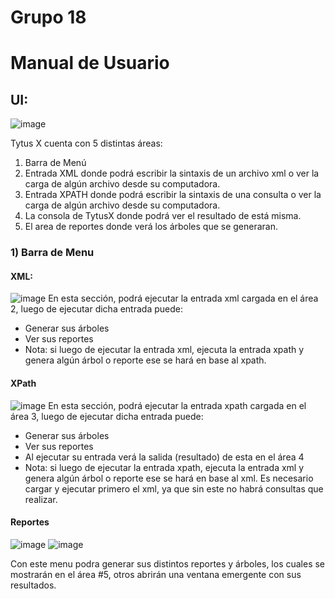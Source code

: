 # Grupo 18 
# Manual de Usuario

## UI:
![image](https://user-images.githubusercontent.com/14981793/123496280-78bf6100-d5e4-11eb-96d0-e1c83d7dfc14.png)

Tytus X cuenta con 5 distintas áreas:
1. Barra de Menú
2. Entrada XML donde podrá escribir la sintaxis de un archivo xml o ver la carga de algún archivo desde su computadora.
3. Entrada XPATH donde podrá escribir la sintaxis de una consulta o ver la carga de algún archivo desde su computadora.
4. La consola de TytusX donde podrá ver el resultado de está misma.
5. El area de reportes donde verá los árboles que se generaran.
   
### 1) Barra de Menu
#### XML:
![image](https://user-images.githubusercontent.com/14981793/123496330-ccca4580-d5e4-11eb-80b9-cc2fe5f87c49.png)
En esta sección, podrá ejecutar la entrada xml cargada en el área 2, luego de ejecutar dicha entrada puede:
- Generar sus árboles
- Ver sus reportes
- Nota: si luego de ejecutar la entrada xml, ejecuta la entrada xpath y genera algún árbol o reporte ese se hará en base al xpath.

#### XPath
![image](https://user-images.githubusercontent.com/14981793/123496350-e9667d80-d5e4-11eb-9292-7c3a4a2e5c34.png)
 En esta sección, podrá ejecutar la entrada xpath cargada en el área 3, luego de ejecutar dicha entrada puede:
- Generar sus árboles
- Ver sus reportes
- Al ejecutar su entrada verá la salida (resultado) de esta en el área 4
- Nota: si luego de ejecutar la entrada xpath, ejecuta la entrada xml y genera algún árbol o reporte ese se hará en base al xml.
Es necesario cargar y ejecutar primero el xml, ya que sin este no habrá consultas que realizar.

#### Reportes
![image](https://user-images.githubusercontent.com/14981793/123496380-0ef38700-d5e5-11eb-8ccb-34f534514785.png)
![image](https://user-images.githubusercontent.com/14981793/123496385-1581fe80-d5e5-11eb-9a3a-cee870dc76cd.png)

Con este menu podra generar sus distintos reportes y árboles, los cuales se mostrarán en el área #5, otros abrirán una ventana emergente con sus resultados.